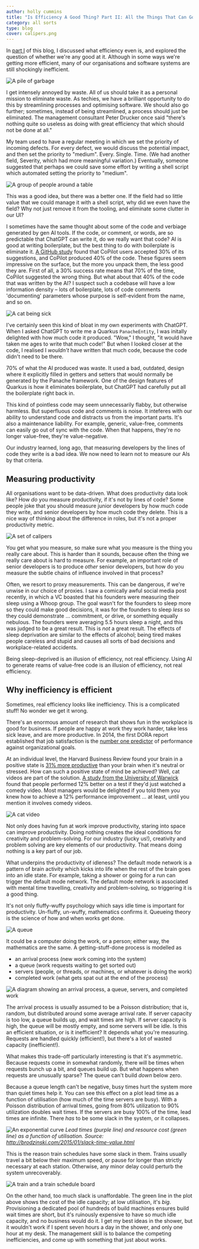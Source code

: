 ```yaml
---
author: holly cummins
title: "Is Efficiency A Good Thing? Part II: All the Things That Can Go Wrong"
category: all sorts
type: blog
cover: calipers.png
---
```


In [part I](/is-efficiency-a-good-thing-part-i) of this blog, I discussed what efficiency even is, 
and explored the question of whether we're any good at it. 
Although in some ways we're getting more efficient, many of our organisations and software systems are still shockingly inefficient.  

![A pile of garbage](waste.png)

I get intensely annoyed by waste. All of us should take it as a personal mission to eliminate waste. 
As techies, we have a brilliant opportunity to do this by streamlining processes and optimising software. 
We should also go further; sometimes, instead of being streamlined, a process should just be eliminated. 
The management consultant Peter Drucker once said "there's nothing quite so useless as doing with great efficiency that which should not be done at all."

My team used to have a regular meeting in which we set the priority of incoming defects. 
For every defect, we would discuss the potential impact, and then set the priority to "medium". 
Every. Single. Time. (We had another field, Severity, which had more meaningful variation.)
Eventually, someone suggested that perhaps we could save some effort by writing a shell script which automated  setting the priority to "medium". 

![A group of people around a table](defect-triage.png)

This was a good idea, but there was a better one. If the field had so little value that we could manage it with a shell script, why did we even have the field? Why not just remove it from the tooling, and eliminate some clutter in our UI?

I sometimes have the same thought about some of the code and verbiage generated by gen AI tools. 
If the code, or comment, or words, are so predictable that ChatGPT can write it, do we really want that code? 
AI is good at writing boilerplate, but the best thing to do with boilerplate is eliminate it. 
[A GitHub study](https://the-decoder.com/github-ceo-thinks-ai-will-write-majority-of-code-in-just-five-years/) found that CoPilot users accepted 30% of its suggestions, and CoPilot produced 40% of the code. 
These figures seem impressive on the surface, but the more you unpack them, the less good they are. 
First of all, a 30% success rate means that 70% of the time, CoPilot suggested the wrong thing. 
But what about that 40% of the code that was written by the AI? 
I suspect such a codebase will have a low information density – lots of boilerplate, lots of code comments 'documenting' parameters whose purpose is self-evident from the name, and so on. 

![A cat being sick](cat-sick.png)

I've certainly seen this kind of bloat in my own experiments with ChatGPT. 
When I asked ChatGPT to write me a Quarkus `PanacheEntity`, I was initally delighted with how much code it produced. "Wow," I thought, "it would have taken me ages to write that much code!" 
But when I looked closer at the code, I realised I _wouldn't_ have written that much code, because the code didn't need to be there. 

70% of what the AI produced was waste. 
It used a bad, outdated, design where it explicitly filled in getters and setters that would normally be generated by the Panache framework. 
One of the design features of Quarkus is how it eliminates boilerplate, but ChatGPT had carefully put all the boilerplate right back in.

This kind of pointless code may seem unnecessarily flabby, but otherwise harmless. 
But superfluous code and comments is noise. It inteferes with our ability to understand code and distracts us from the important parts. It's also a maintenance liability.
For example, generic, value-free, comments can easily go out of sync with the code. When that happens, they're no longer value-free, they're value-negative.

Our industry learned, long ago, that measuring developers by the lines of code they write is a bad idea. 
We now need to learn not to measure our AIs by that criteria. 

## Measuring productivity

All organisations want to be data-driven. What does productivity data look like?
How _do_ you measure productivity, if it's not by lines of code? 
Some people joke that you should measure junior developers by how much code they write, and senior developers by how much code they delete. 
This is a nice way of thinking about the difference in roles, but it's not a proper productivity metric. 

![A set of calipers](calipers.png)

You get what you measure, so make sure what you measure is the thing you really care about. 
This is harder than it sounds, because often the thing we really care about is hard to measure. 
For example, an important role of senior developers is to produce _other_ senior developers, but how do you measure the subtle chains of influence involved in that process? 

Often, we resort to proxy measurements. This can be dangerous, if we're unwise in our choice of proxies.
I saw a comically awful social media post recently, in which a VC boasted that his founders were measuring their sleep using a Whoop group. The goal wasn't for the founders to sleep more so they could make good decisions, it was for the founders to sleep _less_ so they could demonstrate ... commitment, or drive, or something equally nebulous. 
The founders were averaging 5.5 hours sleep a night, and this was judged to be a great result.
This is _not_ a great result. 
The effects of sleep deprivation are similar to the effects of alcohol; being tired makes people careless and stupid and causes all sorts of bad decisions and workplace-related accidents. 

Being sleep-deprived is an illusion of efficiency, not real efficiency. 
Using AI to generate reams of value-free code is an illusion of efficiency, not real efficiency. 

## Why inefficiency is efficient 
Sometimes, real efficiency looks like inefficiency. This is a complicated stuff! No wonder we get it wrong.

There's an enormous amount of research that shows fun in the workplace is good for business. 
If people are happy at work they work harder, take less sick leave, and are more productive.
In 2014, the first DORA report established that job satisfaction is the [number one predictor](https://services.google.com/fh/files/misc/state-of-devops-2014.pdf) of performance against organizational goals. 

At an individual level, the Harvard Business Review found your brain in a positive state is [31% more productive](https://hbr.org/2012/01/positive-intelligence) than your brain when it's neutral or stressed. 
How can such a positive state of mind be achieved? 
Well, cat videos are part of the solution. 
[A study from the University of Warwick](https://wrap.warwick.ac.uk/63228/7/WRAP_Oswald_681096.pdf) found that people performed 12% better on a test if they'd just watched a comedy video. 
Most managers would be delighted if you told them you knew how to achieve a 12% performance improvement ... 
at least, until you mention it involves comedy videos. 

![A cat video](cat-video.png)

Not only does having fun at work improve productivity, staring into space can improve productivity. 
Doing nothing creates the ideal conditions for creativity and problem-solving. 
For our industry (lucky us!), creativity and problem solving are key elements of our productivity. 
That means doing nothing is a key part of our job. 

What underpins the productivity of idleness? The default mode network is a pattern of brain activity which kicks into life when the rest of the brain goes into an idle state. 
For example, taking a shower or going for a run can trigger the default mode network. The default mode network is associated with mental time travelling, creativity and problem-solving, so triggering it is a good thing. 

It's not only fluffy-wuffy psychology which says idle time is important for productivity. Un-fluffy, un-wuffy, mathematics confirms it.  Queueing theory is the science of how and when works get done.

![A queue](queue.png)

It could be a computer doing the work, or a person; either way, the mathematics are the same.
A getting-stuff-done process is modelled as 

- an arrival process (new work coming into the system)
- a queue (work requests waiting to get sorted out)
- servers (people, or threads, or machines, or whatever is doing the work)
- completed work (what gets spat out at the end of the process)

![A diagram showing an arrival process, a queue, servers, and completed work](queueing-basics.png)

The arrival process is usually assumed to be a Poisson distribution; that is, random, but distributed around some average arrival rate.
If server capacity is too low, a queue builds up, and wait times are high. 
If server capacity is high, the queue will be mostly empty, and some servers will be idle. 
Is this an efficient situation, or is it inefficient? It depends what you're measuring.
Requests are handled quickly (efficient!), but there's a lot of wasted capacity (inefficient!).

What makes this trade-off particularly interesting is that it's asymmetric. 
Because requests come in somewhat randomly, there will be times when requests bunch up a bit, and queues 
build up. But what happens when requests are unusually sparse? The queue can't build _down_ below zero.

Because a queue length can't be negative, busy times hurt the system more than quiet times help it. 
You can see this effect on a plot lead time as a function of utilisation (how much of the time servers are busy).
With a Poisson distribution of arrival times, going from 80% utilization to 90% utilization doubles wait times.
If the servers are busy 100% of the time, lead times are infinite. 
There _has_ to be some slack in the system, or it collapses.


![An exponential curve](lead-time-vs-utilisation.png)
_Lead times (purple line) and resource cost (green line) as a function of utilisation. Source: http://brodzinski.com/2015/01/slack-time-value.html_

This is the reason train schedules have some slack in them. 
Trains usually travel a bit below their maximum speed, or pause for longer than strictly necessary at each station. Otherwise, any minor delay could perturb the system unrecoverably. 

![A train and a train schedule board](train-schedule.png)


On the other hand, too much slack is unaffordable. 
The green line in the plot above shows the cost of the idle capacity; at low utilisation, it's _big_.
Provisioning a dedicated pool of hundreds of build machines ensures build wait times are short, but it's ruinously expensive to have so much idle capacity, and no business would do it. 
I get my best ideas in the shower, but it wouldn't work if I spent seven hours a day in the shower, and only one hour at my desk. 
The management skill is to balance the competing inefficiencies, and come up with something that just about works.










